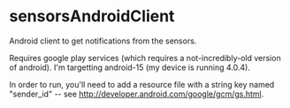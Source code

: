 sensorsAndroidClient
====================

Android client to get notifications from the sensors.

Requires google play services (which requires a not-incredibly-old version of android).  I'm targetting android-15 (my device is running 4.0.4).

In order to run, you'll need to add a resource file with a string key named "sender_id" -- see http://developer.android.com/google/gcm/gs.html.  
